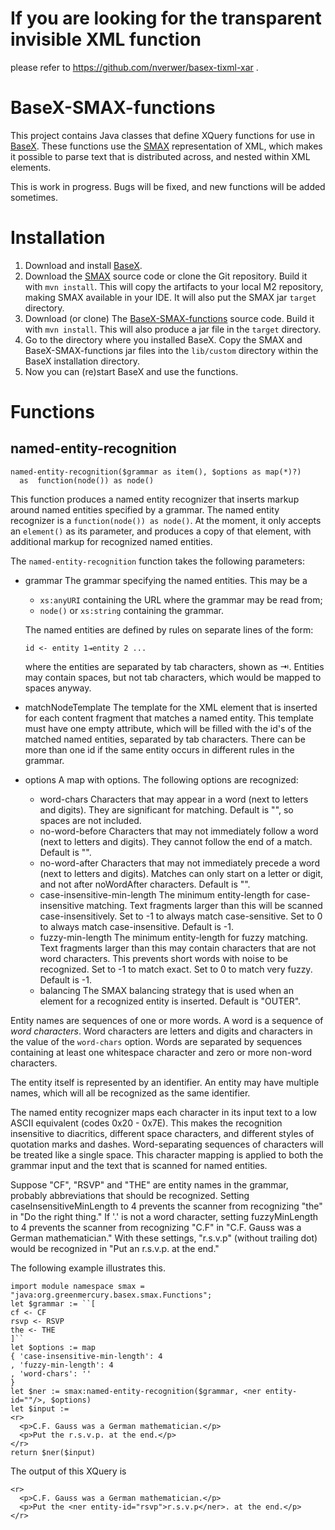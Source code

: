 # If you are looking for the transparent invisible XML function
please refer to https://github.com/nverwer/basex-tixml-xar .

# BaseX-SMAX-functions

This project contains Java classes that define XQuery functions for use in [BaseX](https://basex.org/).
These functions use the [SMAX](https://github.com/nverwer/SMAX) representation of XML,
which makes it possible to parse text that is distributed across, and nested within XML elements.

This is work in progress. Bugs will be fixed, and new functions will be added sometimes.

# Installation

1. Download and install [BaseX](https://basex.org/).
1. Download the [SMAX](https://github.com/nverwer/SMAX) source code or clone the Git repository.
   Build it with `mvn install`.
   This will copy the artifacts to your local M2 repository, making SMAX available in your IDE.
   It will also put the SMAX jar `target` directory.
1. Download (or clone) The [BaseX-SMAX-functions](https://github.com/structured-data-friends/BaseX-SMAX-functions/) source code.
   Build it with `mvn install`. This will also produce a jar file in the `target` directory.
1. Go to the directory where you installed BaseX.
   Copy the SMAX and BaseX-SMAX-functions jar files into the `lib/custom` directory within the BaseX installation directory.
1. Now you can (re)start BaseX and use the functions.

# Functions

## named-entity-recognition

```
named-entity-recognition($grammar as item(), $options as map(*)?)
  as  function(node()) as node()
```

This function produces a named entity recognizer that inserts markup around named entities specified by a grammar.
The named entity recognizer is a `function(node()) as node()`.
At the moment, it only accepts an `element()` as its parameter, and produces a copy of that element,
with additional markup for recognized named entities.

The `named-entity-recognition` function takes the following parameters:

* grammar The grammar specifying the named entities. This may be a
    * `xs:anyURI` containing the URL where the grammar may be read from;
    * `node()` or `xs:string` containing the grammar.

    The named entities are defined by rules on separate lines of the form:
    ```
    id <- entity 1⇥entity 2 ...
    ```
    where the entities are separated by tab characters, shown as ⇥.
    Entities may contain spaces, but not tab characters, which would be mapped to spaces anyway.
* matchNodeTemplate The template for the XML element that is inserted for each content fragment that matches a named entity.
    This template must have one empty attribute, which will be filled with the id's of the matched named entities, separated by tab characters.
    There can be more than one id if the same entity occurs in different rules in the grammar.
* options A map with options. The following options are recognized:
    * word-chars Characters that may appear in a word (next to letters and digits).
        They are significant for matching. Default is "", so spaces are not included.
    * no-word-before Characters that may not immediately follow a word (next to letters and digits).
        They cannot follow the end of a match. Default is "".
    * no-word-after Characters that may not immediately precede a word (next to letters and digits).
        Matches can only start on a letter or digit, and not after noWordAfter characters. Default is "".
    * case-insensitive-min-length The minimum entity-length for case-insensitive matching.
        Text fragments larger than this will be scanned case-insensitively.
        Set to -1 to always match case-sensitive. Set to 0 to always match case-insensitive.
        Default is -1.
    * fuzzy-min-length The minimum entity-length for fuzzy matching.
        Text fragments larger than this may contain characters that are not word characters.
        This prevents short words with noise to be recognized.
        Set to -1 to match exact. Set to 0 to match very fuzzy.
        Default is -1.
    * balancing The SMAX balancing strategy that is used when an element for a recognized entity is inserted.
        Default is "OUTER".

Entity names are sequences of one or more words.
A word is a sequence of *word characters*.
Word characters are letters and digits and characters in the value of the `word-chars` option.
Words are separated by sequences containing at least one whitespace character and zero or more non-word characters.

The entity itself is represented by an identifier.
An entity may have multiple names, which will all be recognized as the same identifier.

The named entity recognizer maps each character in its input text to a low ASCII equivalent (codes 0x20 - 0x7E).
This makes the recognition insensitive to diacritics, different space characters, and different styles of quotation marks and dashes.
Word-separating sequences of characters will be treated like a single space.
This character mapping is applied to both the grammar input and the text that is scanned for named entities.

Suppose "CF", "RSVP" and "THE" are entity names in the grammar, probably abbreviations that should be recognized.
Setting caseInsensitiveMinLength to 4 prevents the scanner from recognizing "the" in "Do the right thing."
If '.' is not a word character, setting fuzzyMinLength to 4 prevents the scanner from recognizing "C.F" in "C.F. Gauss was a German mathematician."
With these settings, "r.s.v.p" (without trailing dot) would be recognized in "Put an r.s.v.p. at the end."

The following example illustrates this.
```
import module namespace smax = "java:org.greenmercury.basex.smax.Functions";
let $grammar := ``[
cf <- CF
rsvp <- RSVP
the <- THE
]``
let $options := map
{ 'case-insensitive-min-length': 4
, 'fuzzy-min-length': 4
, 'word-chars': ''
}
let $ner := smax:named-entity-recognition($grammar, <ner entity-id=""/>, $options)
let $input :=
<r>
  <p>C.F. Gauss was a German mathematician.</p>
  <p>Put the r.s.v.p. at the end.</p>
</r>
return $ner($input)
```
The output of this XQuery is
```
<r>
  <p>C.F. Gauss was a German mathematician.</p>
  <p>Put the <ner entity-id="rsvp">r.s.v.p</ner>. at the end.</p>
</r>
```
